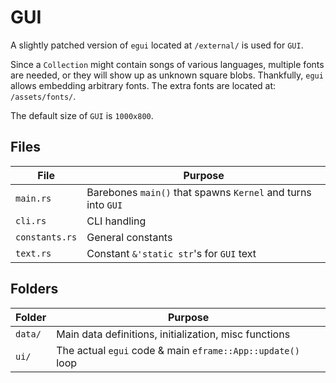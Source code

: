 # GUI
A slightly patched version of `egui` located at `/external/` is used for `GUI`.

Since a `Collection` might contain songs of various languages, multiple fonts are needed, or they will show up as unknown square blobs. Thankfully, `egui` allows embedding arbitrary fonts. The extra fonts are located at: `/assets/fonts/`.

The default size of `GUI` is `1000x800`.

## Files
| File           | Purpose |
|----------------|---------|
| `main.rs`      | Barebones `main()` that spawns `Kernel` and turns into `GUI`
| `cli.rs`       | CLI handling
| `constants.rs` | General constants
| `text.rs`      | Constant `&'static str`'s for `GUI` text

## Folders
| Folder         | Purpose |
|----------------|---------|
| `data/`        | Main data definitions, initialization, misc functions
| `ui/`          | The actual `egui` code & main `eframe::App::update()` loop
